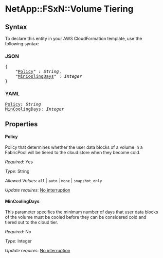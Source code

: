 # NetApp::FSxN::Volume Tiering

## Syntax

To declare this entity in your AWS CloudFormation template, use the following syntax:

### JSON

<pre>
{
    "<a href="#policy" title="Policy">Policy</a>" : <i>String</i>,
    "<a href="#mincoolingdays" title="MinCoolingDays">MinCoolingDays</a>" : <i>Integer</i>
}
</pre>

### YAML

<pre>
<a href="#policy" title="Policy">Policy</a>: <i>String</i>
<a href="#mincoolingdays" title="MinCoolingDays">MinCoolingDays</a>: <i>Integer</i>
</pre>

## Properties

#### Policy

Policy that determines whether the user data blocks of a volume in a FabricPool will be tiered to the cloud store when they become cold.

_Required_: Yes

_Type_: String

_Allowed Values_: <code>all</code> | <code>auto</code> | <code>none</code> | <code>snapshot_only</code>

_Update requires_: [No interruption](https://docs.aws.amazon.com/AWSCloudFormation/latest/UserGuide/using-cfn-updating-stacks-update-behaviors.html#update-no-interrupt)

#### MinCoolingDays

This parameter specifies the minimum number of days that user data blocks of the volume must be cooled before they can be considered cold and tiered out to the cloud tier.

_Required_: No

_Type_: Integer

_Update requires_: [No interruption](https://docs.aws.amazon.com/AWSCloudFormation/latest/UserGuide/using-cfn-updating-stacks-update-behaviors.html#update-no-interrupt)

